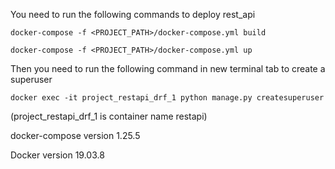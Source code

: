 You need to run the following commands to deploy rest_api

`docker-compose -f <PROJECT_PATH>/docker-compose.yml build`

`docker-compose -f <PROJECT_PATH>/docker-compose.yml up`

Then you need to run the following command in new terminal tab to create a superuser
 
`docker exec -it project_restapi_drf_1 python manage.py createsuperuser`

(project_restapi_drf_1 is  container name restapi)

docker-compose version 1.25.5

Docker version 19.03.8

